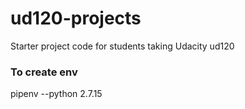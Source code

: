 ud120-projects
==============

Starter project code for students taking Udacity ud120

### To create env
pipenv --python 2.7.15


